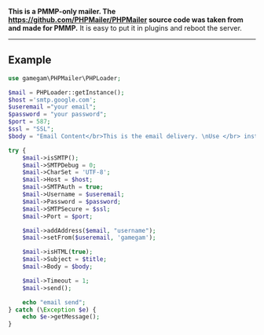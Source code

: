 **This is a PMMP-only mailer. The https://github.com/PHPMailer/PHPMailer source code was taken from and made for PMMP.**
It is easy to put it in plugins and reboot the server.

---

## Example

```php
use gamegam\PHPMailer\PHPLoader;

$mail = PHPLoader::getInstance();
$host ='smtp.google.com';
$useremail ="your email";
$password = "your password";
$port = 587;
$ssl = "SSL";
$body = "Email Content</br>This is the email delivery. \nUse </br> instead";

try {
    $mail->isSMTP();
    $mail->SMTPDebug = 0;
    $mail->CharSet = 'UTF-8';
    $mail->Host = $host;
    $mail->SMTPAuth = true;
    $mail->Username = $useremail;
    $mail->Password = $password;
    $mail->SMTPSecure = $ssl;
    $mail->Port = $port;

    $mail->addAddress($email, "username");
    $mail->setFrom($useremail, 'gamegam');

    $mail->isHTML(true);
    $mail->Subject = $title;
    $mail->Body = $body;

    $mail->Timeout = 1;
    $mail->send();

    echo "email send";
} catch (\Exception $e) {
    echo $e->getMessage();
}
